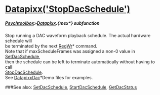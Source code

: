 # [Datapixx('StopDacSchedule')](Datapixx-StopDacSchedule) 
##### [Psychtoolbox](Psychtoolbox)>[Datapixx](Datapixx).{mex*} subfunction


Stop running a DAC waveform playback schedule. The actual hardware schedule will  
be terminated by the next [RegWr](RegWr)\* command.  
Note that if maxScheduleFrames was assigned a non-0 value in [SetDacSchedule](SetDacSchedule),  
then the schedule can be left to terminate automatically without having to call  
[StopDacSchedule](StopDacSchedule).  
See [DatapixxDac](DatapixxDac)\*Demo files for examples.  
  


###See also:
[SetDacSchedule](Datapixx-SetDacSchedule), [StartDacSchedule](Datapixx-StartDacSchedule), [GetDacStatus](Datapixx-GetDacStatus)
